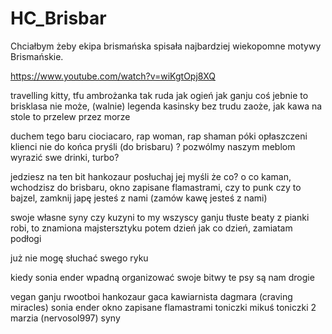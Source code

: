 # HC_Brisbar

Chciałbym żeby ekipa brismańska spisała najbardziej wiekopomne motywy Brismańskie.

https://www.youtube.com/watch?v=wiKgtOpj8XQ

travelling kitty, tfu ambrożanka tak ruda jak ogień 
jak ganju coś jebnie to brisklasa nie może, (walnie)
legenda kasinsky bez trudu zaoże, 
jak kawa na stole to przelew przez morze

duchem tego baru ciociacaro, rap woman, rap shaman
póki opłaszczeni klienci nie do końca pryśli (do brisbaru) ? 
pozwólmy naszym meblom wyrazić swe drinki, turbo?

jedziesz na ten bit hankozaur posłuchaj jej myśli
że co? o co kaman, wchodzisz do brisbaru, okno zapisane flamastrami, 
czy to punk czy to bajzel, zamknij japę jesteś z nami (zamów kawę jesteś z nami)

swoje własne syny czy kuzyni to my wszyscy
ganju tłuste beaty z pianki robi, to znamiona majstersztyku
potem dzień jak co dzień, zamiatam podłogi


już nie mogę słuchać swego ryku



kiedy sonia ender wpadną organizować swoje bitwy
te psy są nam drogie



vegan
ganju rwootboi
hankozaur
gaca kawiarnista
dagmara (craving miracles)
sonia ender
okno zapisane flamastrami
toniczki mikuś
toniczki 2
marzia (nervosol997)
syny

